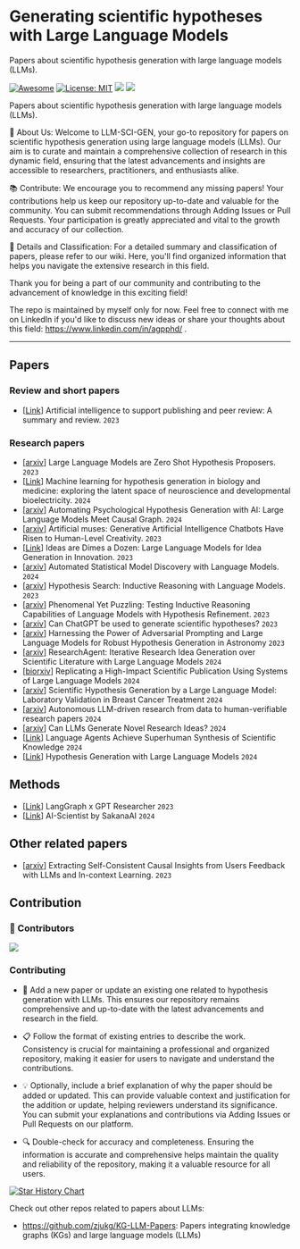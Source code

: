 # Generating scientific hypotheses with Large Language Models
Papers about scientific hypothesis generation with large language models (LLMs).



[![Awesome](https://awesome.re/badge.svg)](https://github.com/Paureel/LLM-SCI-GEN) 
[![License: MIT](https://img.shields.io/badge/License-MIT-green.svg)](https://github.com/zjukg/KG-LLM-Papers/blob/main/LICENSE)
![](https://img.shields.io/github/last-commit/Paureel/LLM-SCI-GEN?color=green) 
![](https://img.shields.io/badge/PRs-Welcome-red) 


Papers about scientific hypothesis generation with large language models (LLMs).

🔬 About Us: Welcome to LLM-SCI-GEN, your go-to repository for papers on scientific hypothesis generation using large language models (LLMs). Our aim is to curate and maintain a comprehensive collection of research in this dynamic field, ensuring that the latest advancements and insights are accessible to researchers, practitioners, and enthusiasts alike.

📚 Contribute: We encourage you to recommend any missing papers! Your contributions help us keep our repository up-to-date and valuable for the community. You can submit recommendations through Adding Issues or Pull Requests. Your participation is greatly appreciated and vital to the growth and accuracy of our collection.

📝 Details and Classification: For a detailed summary and classification of papers, please refer to our wiki. Here, you'll find organized information that helps you navigate the extensive research in this field.

Thank you for being a part of our community and contributing to the advancement of knowledge in this exciting field!

<!-- Details of summary and classification of papers are shown in [wiki](https://github.com/Paureel/LLM-SCI-GEN/wiki). -->

The repo is maintained by myself only for now. Feel free to connect with me on LinkedIn if you'd like to discuss new ideas or share your thoughts about this field: https://www.linkedin.com/in/agpphd/ .

---

##  Papers

### Review and short papers
- \[[Link](https://onlinelibrary.wiley.com/doi/full/10.1002/leap.1570)\] Artificial intelligence to support publishing and peer review: A summary and review. `2023`




### Research papers

- \[[arxiv](https://arxiv.org/pdf/2311.05965)\] Large Language Models are Zero Shot Hypothesis Proposers. `2023`
- \[[Link](https://pubs.rsc.org/en/content/articlelanding/2024/dd/d3dd00185g)\] Machine learning for hypothesis generation in biology and medicine: exploring the latent space of neuroscience and developmental bioelectricity. `2024`
- \[[arxiv](https://arxiv.org/abs/2402.14424)\] Automating Psychological Hypothesis Generation with AI: Large Language Models Meet Causal Graph. `2024`
- \[[arxiv](https://arxiv.org/abs/2303.12003)\] Artificial muses: Generative Artificial Intelligence Chatbots Have Risen to Human-Level Creativity. `2023`
- \[[Link](https://papers.ssrn.com/sol3/papers.cfm?abstract_id=4526071)\] Ideas are Dimes a Dozen: Large Language Models for Idea Generation in Innovation. `2023`
- \[[arxiv](https://arxiv.org/html/2402.17879v1)\] Automated Statistical Model Discovery with Language Models. `2024`
- \[[arxiv](https://arxiv.org/abs/2309.05660)\] Hypothesis Search: Inductive Reasoning with Language Models. `2023`
- \[[arxiv](https://arxiv.org/abs/2310.08559)\] Phenomenal Yet Puzzling: Testing Inductive Reasoning Capabilities of Language Models with Hypothesis Refinement. `2023`
- \[[arxiv](https://arxiv.org/abs/2304.12208)\] Can ChatGPT be used to generate scientific hypotheses? `2023`
- \[[arxiv](https://arxiv.org/abs/2306.11648)\] Harnessing the Power of Adversarial Prompting and Large Language Models for Robust Hypothesis Generation in Astronomy `2023`
- \[[arxiv](https://arxiv.org/abs/2404.07738)\] ResearchAgent: Iterative Research Idea Generation over Scientific Literature with Large Language Models `2024`
- \[[biorxiv](https://www.biorxiv.org/content/10.1101/2024.04.08.588614v2)\] Replicating a High-Impact Scientific Publication Using Systems of Large Language Models `2024`
- \[[arxiv](https://arxiv.org/abs/2405.12258)\] Scientific Hypothesis Generation by a Large Language Model: Laboratory Validation in Breast Cancer Treatment `2024`
- \[[arxiv](https://arxiv.org/abs/2404.17605)\] Autonomous LLM-driven research from data to human-verifiable research papers `2024`
- \[[arxiv](https://www.arxiv.org/abs/2409.04109)\] Can LLMs Generate Novel Research Ideas? `2024`
- \[[Link](https://storage.googleapis.com/fh-public/paperqa/Language_Agents_Science.pdf)\] Language Agents Achieve Superhuman Synthesis of Scientific Knowledge `2024`
- \[[Link](https://arxiv.org/abs/2404.04326)\] Hypothesis Generation with Large Language Models `2024`






## Methods

- \[[Link](https://github.com/assafelovic/gpt-researcher/tree/master/multi_agents)\] LangGraph x GPT Researcher `2023`
- \[[Link](https://github.com/SakanaAI/AI-Scientist)\] AI-Scientist by SakanaAI `2024`

## Other related papers

- \[[arxiv](https://arxiv.org/abs/2312.06820)\] Extracting Self-Consistent Causal Insights from Users Feedback with LLMs and In-context Learning. `2023`

## Contribution
### 👥 Contributors

<a href="https://github.com/Paureel/LLM-SCI-GEN/graphs/contributors">
  <img src="https://contrib.rocks/image?repo=Paureel/LLM-SCI-GEN" />
</a>

### Contributing


- 📄 Add a new paper or update an existing one related to hypothesis generation with LLMs. This ensures our repository remains comprehensive and up-to-date with the latest advancements and research in the field.

- 📋 Follow the format of existing entries to describe the work. Consistency is crucial for maintaining a professional and organized repository, making it easier for users to navigate and understand the contributions.

- 💡 Optionally, include a brief explanation of why the paper should be added or updated. This can provide valuable context and justification for the addition or update, helping reviewers understand its significance. You can submit your explanations and contributions via Adding Issues or Pull Requests on our platform.

- 🔍 Double-check for accuracy and completeness. Ensuring the information is accurate and comprehensive helps maintain the quality and reliability of the repository, making it a valuable resource for all users.

[![Star History Chart](https://api.star-history.com/svg?repos=Paureel/LLM-SCI-GEN&type=Date)](https://star-history.com/#Paureel/LLM-SCI-GEN&Date)





Check out other repos related to papers about LLMs: 
- https://github.com/zjukg/KG-LLM-Papers: Papers integrating knowledge graphs (KGs) and large language models (LLMs)

